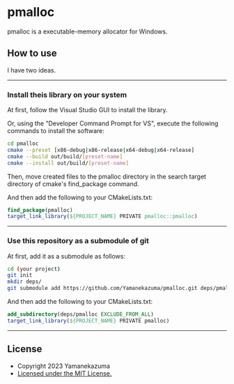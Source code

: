 # pmalloc
pmalloc is a executable-memory allocator for Windows.

## How to use
I have two ideas.

---

### Install theis library on your system

At first, follow the Visual Studio GUI to install the library.

Or, using the "Developer Command Prompt for VS", execute the following commands to install the software:

```sh
cd pmalloc
cmake --preset [x86-debug|x86-release|x64-debug|x64-release]
cmake --build out/build/[preset-name]
cmake --install out/build/[preset-name]
```

Then, move created files to the pmalloc directory in the search target directory of cmake's find_package command.

And then add the following to your CMakeLists.txt:

```cmake
find_package(pmalloc)
target_link_library(${PROJECT_NAME} PRIVATE pmalloc::pmalloc)
```

---

### Use this repository as a submodule of git

At first, add it as a submodule as follows:

```sh
cd (your project)
git init
mkdir deps/
git submodule add https://github.com/Yamanekazuma/pmalloc.git deps/pmalloc
```

And then add the following to your CMakeLists.txt:

```cmake
add_subdirectory(deps/pmalloc EXCLUDE_FROM_ALL)
target_link_library(${PROJECT_NAME} PRIVATE pmalloc)
```

---

## License
- Copyright 2023 Yamanekazuma
- [Licensed under the MIT License.](LICENSE.txt)
